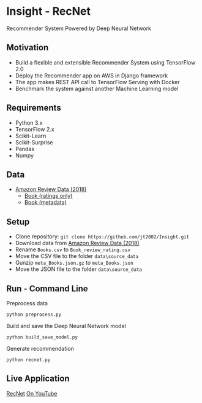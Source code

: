 # Insight - RecNet
Recommender System Powered by Deep Neural Network

## Motivation
- Build a flexible and extensible Recommender System using TensorFlow 2.0
- Deploy the Recommender app on AWS in Django framework
- The app makes REST API call to TensorFlow Serving with Docker
- Benchmark the system against another Machine Learning model

## Requirements
- Python 3.x
- TensorFlow 2.x
- Scikit-Learn
- Scikit-Surprise
- Pandas
- Numpy

## Data
- [Amazon Review Data (2018)](https://nijianmo.github.io/amazon/index.html)
  - [Book (ratings only)](http://deepyeti.ucsd.edu/jianmo/amazon/categoryFilesSmall/Books.csv)
  - [Book (metadata)](https://forms.gle/A8hBfPxKkKGFCP238)

## Setup
- Clone repository: `git clone https://github.com/jt2002/Insight.git`
- Download data from [Amazon Review Data (2018)](https://nijianmo.github.io/amazon/index.html)
- Rename `Books.csv` to `Book_review_rating.csv`
- Move the CSV file to the folder `data\source_data`
- Gunzip `meta_Books.json.gz` to `meta_Books.json`
- Move the JSON file to the folder `data\source_data`

## Run - Command Line
Preprocess data
```
python preprocess.py
```

Build and save the Deep Neural Network model
```
python build_save_model.py
```

Generate recommendation
```
python recnet.py
```

## Live Application
[RecNet](http://www.recnet.xyz/)
[On YouTube](https://www.youtube.com/watch?v=XMaNK1GZjzw)

